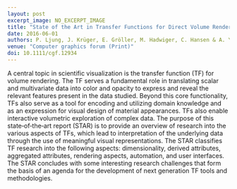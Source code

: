 ```yaml
---
layout: post
excerpt_image: NO_EXCERPT_IMAGE
title: "State of the Art in Transfer Functions for Direct Volume Rendering"
date: 2016-06-01
authors: P. Ljung, J. Krüger, E. Gröller, M. Hadwiger, C. Hansen & A. Ynnerman
venue: "Computer graphics forum (Print)"
doi: 10.1111/cgf.12934
---
```

A central topic in scientific visualization is the transfer function (TF) for volume rendering. The TF serves a fundamental role in translating scalar and multivariate data into color and opacity to express and reveal the relevant features present in the data studied. Beyond this core functionality, TFs also serve as a tool for encoding and utilizing domain knowledge and as an expression for visual design of material appearances. TFs also enable interactive volumetric exploration of complex data. The purpose of this state‐of‐the‐art report (STAR) is to provide an overview of research into the various aspects of TFs, which lead to interpretation of the underlying data through the use of meaningful visual representations. The STAR classifies TF research into the following aspects: dimensionality, derived attributes, aggregated attributes, rendering aspects, automation, and user interfaces. The STAR concludes with some interesting research challenges that form the basis of an agenda for the development of next generation TF tools and methodologies.
